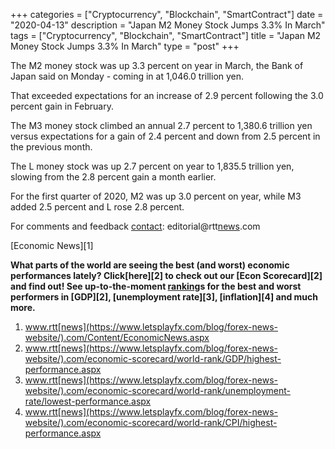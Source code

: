 +++
categories = ["Cryptocurrency", "Blockchain", "SmartContract"]
date = "2020-04-13"
description = "Japan M2 Money Stock Jumps 3.3% In March"
tags = ["Cryptocurrency", "Blockchain", "SmartContract"]
title = "Japan M2 Money Stock Jumps 3.3% In March"
type = "post"
+++

The M2 money stock was up 3.3 percent on year in March, the Bank of
Japan said on Monday - coming in at 1,046.0 trillion yen.

That exceeded expectations for an increase of 2.9 percent following the
3.0 percent gain in February.

The M3 money stock climbed an annual 2.7 percent to 1,380.6 trillion yen
versus expectations for a gain of 2.4 percent and down from 2.5 percent
in the previous month.

The L money stock was up 2.7 percent on year to 1,835.5 trillion yen,
slowing from the 2.8 percent gain a month earlier.

For the first quarter of 2020, M2 was up 3.0 percent on year, while M3
added 2.5 percent and L rose 2.8 percent.

For comments and feedback [contact](https://www.playgroundfx.com/contact/): editorial@rtt[news](https://www.letsplayfx.com/blog/forex-news-website/).com

[Economic News][1]

 **What parts of the world are seeing the best (and worst) economic
performances lately? Click[here][2] to check out our [Econ Scorecard][2]
and find out! See up-to-the-moment [ranking](https://www.playgroundfx.com/blog/crypto-exchange-ranking/)s for the best and worst
performers in [GDP][2], [unemployment rate][3], [inflation][4] and much
more.**

   1. www.rtt[news](https://www.letsplayfx.com/blog/forex-news-website/).com/Content/EconomicNews.aspx
   2. www.rtt[news](https://www.letsplayfx.com/blog/forex-news-website/).com/economic-scorecard/world-rank/GDP/highest-performance.aspx
   3. www.rtt[news](https://www.letsplayfx.com/blog/forex-news-website/).com/economic-scorecard/world-rank/unemployment-rate/lowest-performance.aspx
   4. www.rtt[news](https://www.letsplayfx.com/blog/forex-news-website/).com/economic-scorecard/world-rank/CPI/highest-performance.aspx